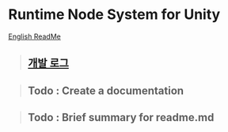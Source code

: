 # Runtime Node System for Unity
[English ReadMe](./README.md)


> ## [개발 로그](./UpdateLog.md)

> ## Todo : Create a documentation

> ## Todo : Brief summary for readme.md
